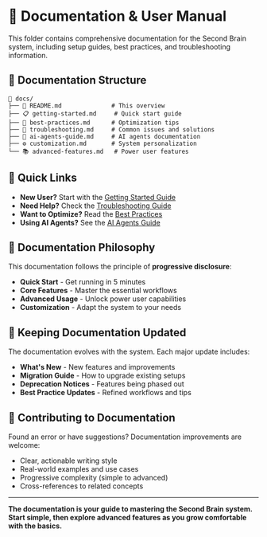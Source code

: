 # 📖 Documentation & User Manual

This folder contains comprehensive documentation for the Second Brain system, including setup guides, best practices, and troubleshooting information.

## 📁 Documentation Structure

```
📂 docs/
├── 📄 README.md              # This overview
├── 📋 getting-started.md     # Quick start guide
├── 🎯 best-practices.md      # Optimization tips
├── 🔧 troubleshooting.md     # Common issues and solutions
├── 🤖 ai-agents-guide.md     # AI agents documentation
├── ⚙️ customization.md       # System personalization
└── 📚 advanced-features.md   # Power user features
```

## 🚀 Quick Links

- **New User?** Start with the [Getting Started Guide](getting-started.md)
- **Need Help?** Check the [Troubleshooting Guide](troubleshooting.md)
- **Want to Optimize?** Read the [Best Practices](best-practices.md)
- **Using AI Agents?** See the [AI Agents Guide](ai-agents-guide.md)

## 📝 Documentation Philosophy

This documentation follows the principle of **progressive disclosure**:
- **Quick Start** - Get running in 5 minutes
- **Core Features** - Master the essential workflows
- **Advanced Usage** - Unlock power user capabilities
- **Customization** - Adapt the system to your needs

## 🔄 Keeping Documentation Updated

The documentation evolves with the system. Each major update includes:
- **What's New** - New features and improvements
- **Migration Guide** - How to upgrade existing setups
- **Deprecation Notices** - Features being phased out
- **Best Practice Updates** - Refined workflows and tips

## 🤝 Contributing to Documentation

Found an error or have suggestions? Documentation improvements are welcome:
- Clear, actionable writing style
- Real-world examples and use cases
- Progressive complexity (simple to advanced)
- Cross-references to related concepts

---

**The documentation is your guide to mastering the Second Brain system. Start simple, then explore advanced features as you grow comfortable with the basics.**